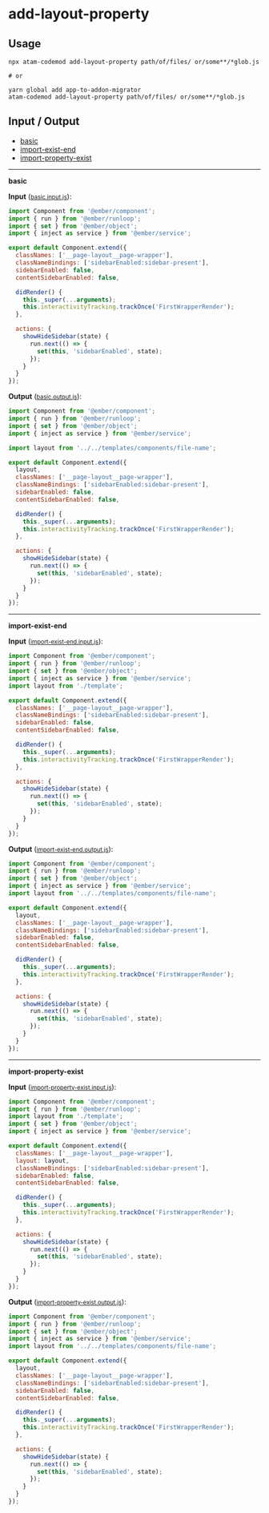 # add-layout-property


## Usage

```
npx atam-codemod add-layout-property path/of/files/ or/some**/*glob.js

# or

yarn global add app-to-addon-migrator
atam-codemod add-layout-property path/of/files/ or/some**/*glob.js
```

## Input / Output

<!--FIXTURES_TOC_START-->
* [basic](#basic)
* [import-exist-end](#import-exist-end)
* [import-property-exist](#import-property-exist)
<!--FIXTURES_TOC_END-->

<!--FIXTURES_CONTENT_START-->
---
<a id="basic">**basic**</a>

**Input** (<small>[basic.input.js](transforms/add-layout-property/__testfixtures__/basic.input.js)</small>):
```js
import Component from '@ember/component';
import { run } from '@ember/runloop';
import { set } from '@ember/object';
import { inject as service } from '@ember/service';

export default Component.extend({
  classNames: ['__page-layout__page-wrapper'],
  classNameBindings: ['sidebarEnabled:sidebar-present'],
  sidebarEnabled: false,
  contentSidebarEnabled: false,

  didRender() {
    this._super(...arguments);
    this.interactivityTracking.trackOnce('FirstWrapperRender');
  },

  actions: {
    showHideSidebar(state) {
      run.next(() => {
        set(this, 'sidebarEnabled', state);
      });
    }
  }
});

```

**Output** (<small>[basic.output.js](transforms/add-layout-property/__testfixtures__/basic.output.js)</small>):
```js
import Component from '@ember/component';
import { run } from '@ember/runloop';
import { set } from '@ember/object';
import { inject as service } from '@ember/service';

import layout from '../../templates/components/file-name';

export default Component.extend({
  layout,
  classNames: ['__page-layout__page-wrapper'],
  classNameBindings: ['sidebarEnabled:sidebar-present'],
  sidebarEnabled: false,
  contentSidebarEnabled: false,

  didRender() {
    this._super(...arguments);
    this.interactivityTracking.trackOnce('FirstWrapperRender');
  },

  actions: {
    showHideSidebar(state) {
      run.next(() => {
        set(this, 'sidebarEnabled', state);
      });
    }
  }
});

```
---
<a id="import-exist-end">**import-exist-end**</a>

**Input** (<small>[import-exist-end.input.js](transforms/add-layout-property/__testfixtures__/import-exist-end.input.js)</small>):
```js
import Component from '@ember/component';
import { run } from '@ember/runloop';
import { set } from '@ember/object';
import { inject as service } from '@ember/service';
import layout from './template';

export default Component.extend({
  classNames: ['__page-layout__page-wrapper'],
  classNameBindings: ['sidebarEnabled:sidebar-present'],
  sidebarEnabled: false,
  contentSidebarEnabled: false,

  didRender() {
    this._super(...arguments);
    this.interactivityTracking.trackOnce('FirstWrapperRender');
  },

  actions: {
    showHideSidebar(state) {
      run.next(() => {
        set(this, 'sidebarEnabled', state);
      });
    }
  }
});

```

**Output** (<small>[import-exist-end.output.js](transforms/add-layout-property/__testfixtures__/import-exist-end.output.js)</small>):
```js
import Component from '@ember/component';
import { run } from '@ember/runloop';
import { set } from '@ember/object';
import { inject as service } from '@ember/service';
import layout from '../../templates/components/file-name';

export default Component.extend({
  layout,
  classNames: ['__page-layout__page-wrapper'],
  classNameBindings: ['sidebarEnabled:sidebar-present'],
  sidebarEnabled: false,
  contentSidebarEnabled: false,

  didRender() {
    this._super(...arguments);
    this.interactivityTracking.trackOnce('FirstWrapperRender');
  },

  actions: {
    showHideSidebar(state) {
      run.next(() => {
        set(this, 'sidebarEnabled', state);
      });
    }
  }
});

```
---
<a id="import-property-exist">**import-property-exist**</a>

**Input** (<small>[import-property-exist.input.js](transforms/add-layout-property/__testfixtures__/import-property-exist.input.js)</small>):
```js
import Component from '@ember/component';
import { run } from '@ember/runloop';
import layout from './template';
import { set } from '@ember/object';
import { inject as service } from '@ember/service';

export default Component.extend({
  classNames: ['__page-layout__page-wrapper'],
  layout: layout,
  classNameBindings: ['sidebarEnabled:sidebar-present'],
  sidebarEnabled: false,
  contentSidebarEnabled: false,

  didRender() {
    this._super(...arguments);
    this.interactivityTracking.trackOnce('FirstWrapperRender');
  },

  actions: {
    showHideSidebar(state) {
      run.next(() => {
        set(this, 'sidebarEnabled', state);
      });
    }
  }
});

```

**Output** (<small>[import-property-exist.output.js](transforms/add-layout-property/__testfixtures__/import-property-exist.output.js)</small>):
```js
import Component from '@ember/component';
import { run } from '@ember/runloop';
import { set } from '@ember/object';
import { inject as service } from '@ember/service';
import layout from '../../templates/components/file-name';

export default Component.extend({
  layout,
  classNames: ['__page-layout__page-wrapper'],
  classNameBindings: ['sidebarEnabled:sidebar-present'],
  sidebarEnabled: false,
  contentSidebarEnabled: false,

  didRender() {
    this._super(...arguments);
    this.interactivityTracking.trackOnce('FirstWrapperRender');
  },

  actions: {
    showHideSidebar(state) {
      run.next(() => {
        set(this, 'sidebarEnabled', state);
      });
    }
  }
});

```
<!--FIXTURES_CONTENT_END-->
